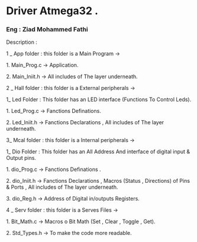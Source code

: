 <h1>Driver Atmega32 .</h1>
<h3>Eng : Ziad Mohammed Fathi </h3>
<p>
Description : 
 <p> 1 _ App folder : this folder is a Main Program -> 
                                                    <p>1. Main_Prog.c -> Application. </p>
                                                    <p>2. Main_Iniit.h -> All includes of The layer underneath. </p>
                                                   
 </p>
  <p>2 _ Hall folder : this folder is a External peripherals -> 
                 <p> 1_ Led Folder : This folder has an LED interface (Functions To Control Leds).</p>
                                                   <p> 1. Led_Prog.c -> Fanctions Definations.</p>
                                                   <p> 2. Led_Iniit.h -> Fanctions Declarations , All includes of The layer underneath.</p>
   
  </p>
<p>  3_ Mcal folder : this folder is a Internal peripherals -> 
                   <p>1_ Dio Folder : This folder has an All Address And interface of digital input & Output pins. </p>
                                 <p> 1. dio_Prog.c -> Fanctions Definations . </p> 
                                <p>  2. dio_Iniit.h -> Fanctions Declarations , Macros (Status , Directions) of Pins & Ports , All includes of The layer underneath. </p> 
                                <p> 3. dio_Reg.h -> Address of Digital in/outputs Registers.  </p>
</p>                                                   
<p>  4 _ Serv folder : this folder is a Serves Files -> 
                                                    <p> 1. Bit_Math.c -> Macros o Bit Math (Set , Clear , Toggle , Get). </p>
                                                    <p> 2. Std_Types.h -> To make the code more readable. </p>
</p>
</p>
